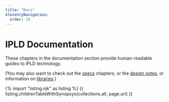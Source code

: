 ```yaml
---
title: "Docs"
eleventyNavigation:
  order: 10
---
```


IPLD Documentation
==================

These chapters in the documentation section provide human-readable guides to IPLD technology.

(You may also want to check out the [specs](/specs/) chapters,
or the [design notes](/design/),
or information on [libraries](/libraries).)

{% import "listing.njk" as listing %}
{{ listing.childrenTableWithSynopsys(collections.all, page.url) }}

